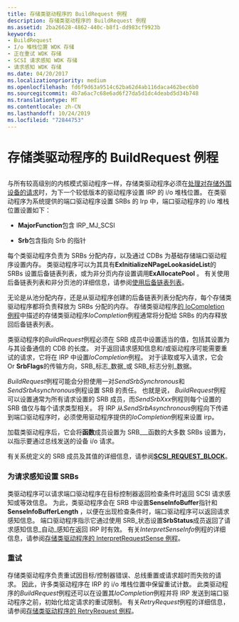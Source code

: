 ```yaml
---
title: 存储类驱动程序的 BuildRequest 例程
description: 存储类驱动程序的 BuildRequest 例程
ms.assetid: 2ba26628-4862-440c-b8f1-dd983cf9923b
keywords:
- BuildRequest
- I/o 堆栈位置 WDK 存储
- 正在重试 WDK 存储
- SCSI 请求感知 WDK 存储
- 请求感知 WDK 存储
ms.date: 04/20/2017
ms.localizationpriority: medium
ms.openlocfilehash: fd6f9d63a9514c62ba62d4ab116daca462bec6b0
ms.sourcegitcommit: 4b7a6ac7c68e6ad6f27da5d1dc4deabd5d34b748
ms.translationtype: MT
ms.contentlocale: zh-CN
ms.lasthandoff: 10/24/2019
ms.locfileid: "72844753"
---
```

# <a name="storage-class-drivers-buildrequest-routine"></a>存储类驱动程序的 BuildRequest 例程


## <span id="ddk_storage_class_drivers_buildrequest_routine_kg"></span><span id="DDK_STORAGE_CLASS_DRIVERS_BUILDREQUEST_ROUTINE_KG"></span>


与所有较高级别的内核模式驱动程序一样，存储类驱动程序必须在[处理对存储外围设备的请求](handling-requests-to-storage-peripherals.md)时，为下一个较低版本的驱动程序设置 IRP 的 i/o 堆栈位置。 在类驱动程序为系统提供的端口驱动程序设置 SRBs 的 Irp 中，端口驱动程序的 i/o 堆栈位置设置如下：

-   **MajorFunction**包含 IRP\_MJ\_SCSI

-   **Srb**包含指向 Srb 的指针

每个类驱动程序负责为 SRBs 分配内存，以及通过 CDBs 为基础存储端口驱动程序设置内存。 类驱动程序可以为其具有**ExInitializeNPageLookasideList**的 SRBs 设置后备链表列表，或为非分页内存设置调用**ExAllocatePool** 。 有关使用后备链表列表和非分页池的详细信息，请参阅[使用后备链表列表](https://docs.microsoft.com/windows-hardware/drivers/kernel/using-lookaside-lists)。

无论是从池分配内存，还是从驱动程序创建的后备链表列表分配内存，每个存储类驱动程序都将负责释放为 SRBs 分配的内存。 存储类驱动程序[的 IoCompletion 例程](storage-class-driver-s-iocompletion-routines.md)中描述的存储类驱动程序*IoCompletion*例程通常将分配给 SRBs 的内存释放回后备链表列表。

类驱动程序的*BuildRequest*例程必须在 SRB 成员中设置适当的值，包括其设置为与其设备通信的 CDB 的长度。 对于返回请求感知信息和/或驱动程序可能需要重试的请求，它将在 IRP 中设置*IoCompletion*例程。 对于读取或写入请求，它会 Or **SrbFlags**的传输方向，SRB\_标志\_数据\_或 SRB\_标志分别\_数据。

*BuildRequest*例程可能会分担使用一对*SendSrbSynchronous*和*SendSrbAsynchronous*例程设置 SRB 的责任。 也就是说， *BuildRequest*例程可以设置通常为所有请求设置的 SRB 成员，而*SendSrbXxx*例程则每个设置的 SRB 值仅与每个请求类型相关。 将 IRP 从*SendSrbAsynchronous*例程向下传递到端口驱动程序时，必须使用驱动程序提供的*IoCompletion*例程来设置 irp。

加载类驱动程序后，它会将**函数**成员设置为 SRB\_\_\_函数的大多数 SRBs 设置为，以指示要通过总线发送的设备 i/o 请求。

有关系统定义的 SRB 成员及其值的详细信息，请参阅[**SCSI\_REQUEST\_BLOCK**](https://docs.microsoft.com/windows-hardware/drivers/ddi/srb/ns-srb-_scsi_request_block)。

### <a name="span-idsetting_up_srbs_for_request_sensespanspan-idsetting_up_srbs_for_request_sensespanspan-idsetting_up_srbs_for_request_sensespansetting-up-srbs-for-request-sense"></a><span id="Setting_Up_SRBs_for_Request_Sense"></span><span id="setting_up_srbs_for_request_sense"></span><span id="SETTING_UP_SRBS_FOR_REQUEST_SENSE"></span>为请求感知设置 SRBs

类驱动程序可以请求端口驱动程序在目标控制器返回检查条件时返回 SCSI 请求感知或等效信息。 为此，类驱动程序会在 SRB 中设置**SenseInfoBuffer**指针和**SenseInfoBufferLength** ，以便在出现检查条件时，端口驱动程序可以返回请求感知信息。 端口驱动程序指示它通过使用 SRB\_状态设置**SrbStatus**成员返回了请求感知信息\_自动\_感知在返回 IRP 时有效。 有关*InterpretSenseInfo*例程的详细信息，请参阅[存储类驱动程序的 InterpretRequestSense 例程](storage-class-driver-s-interpretrequestsense-routine.md)。

### <a name="span-idretriesspanspan-idretriesspanspan-idretriesspanretries"></a><span id="Retries"></span><span id="retries"></span><span id="RETRIES"></span>重试

存储类驱动程序负责重试因目标/控制器错误、总线重置或请求超时而失败的请求。 因此，许多类驱动程序在 IRP 的 i/o 堆栈位置中保留重试计数。 此类驱动程序的*BuildRequest*例程还可以在设置其*IoCompletion*例程并将 IRP 发送到端口驱动程序之前，初始化给定请求的重试限制。 有关*RetryRequest*例程的详细信息，请参阅[存储类驱动程序的 RetryRequest 例程](storage-class-driver-s-retryrequest-routine.md)。

 

 




